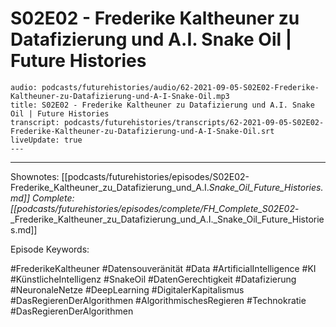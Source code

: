 # S02E02 - Frederike Kaltheuner zu Datafizierung und A.I. Snake Oil | Future Histories

```audio-note
audio: podcasts/futurehistories/audio/62-2021-09-05-S02E02-Frederike-Kaltheuner-zu-Datafizierung-und-A-I-Snake-Oil.mp3
title: S02E02 - Frederike Kaltheuner zu Datafizierung und A.I. Snake Oil | Future Histories
transcript: podcasts/futurehistories/transcripts/62-2021-09-05-S02E02-Frederike-Kaltheuner-zu-Datafizierung-und-A-I-Snake-Oil.srt
liveUpdate: true
---

```
---

Shownotes: [[podcasts/futurehistories/episodes/S02E02-Frederike_Kaltheuner_zu_Datafizierung_und_A.I._Snake_Oil_Future_Histories.md]]
Complete: [[podcasts/futurehistories/episodes/complete/FH_Complete_S02E02_-_Frederike_Kaltheuner_zu_Datafizierung_und_A.I._Snake_Oil_Future_Histories.md]]


Episode Keywords:

#FrederikeKaltheuner #Datensouveränität #Data #ArtificialIntelligence #KI #KünstlicheIntelligenz #SnakeOil #DatenGerechtigkeit #Datafizierung #NeuronaleNetze #DeepLearning #DigitalerKapitalismus #DasRegierenDerAlgorithmen #AlgorithmischesRegieren #Technokratie #DasRegierenDerAlgorithmen
